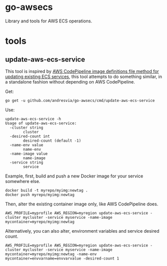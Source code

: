 # go-awsecs

Library and tools for AWS ECS operations.

# tools

## update-aws-ecs-service

This tool is inspired by [AWS CodePipeline image definitions file method for updating existing ECS services](https://docs.aws.amazon.com/codepipeline/latest/userguide/pipelines-create.html#pipelines-create-image-definitions), this tool attempts to do something similar, in a standalone fashion without depending on AWS CodePipeline.

Get:

```
go get -u github.com/andresvia/go-awsecs/cmd/update-aws-ecs-service
```

Use:

```
update-aws-ecs-service -h
Usage of update-aws-ecs-service:
  -cluster string
    	cluster
  -desired-count int
    	desired-count (default -1)
  -name-env value
    	name-env
  -name-image value
    	name-image
  -service string
    	service
```

Example, first, build and push a new Docker image for your service somewhere else.

```
docker build -t myrepo/myimg:newtag .
docker push myrepo/myimg:newtag
```

Then, alter the existing container image only, like AWS CodePipeline does.

```
AWS_PROFILE=myprofile AWS_REGION=myregion update-aws-ecs-service -cluster mycluster -service myservice -name-image mycontainer=myrepo/myimg:newtag
```

Alternatively, you can also alter, environment variables and service desired count.

```
AWS_PROFILE=myprofile AWS_REGION=myregion update-aws-ecs-service -cluster mycluster -service myservice -name-image mycontainer=myrepo/myimg:newtag -name-env mycontainer=envvarname=envvarvalue -desired-count 1
```
